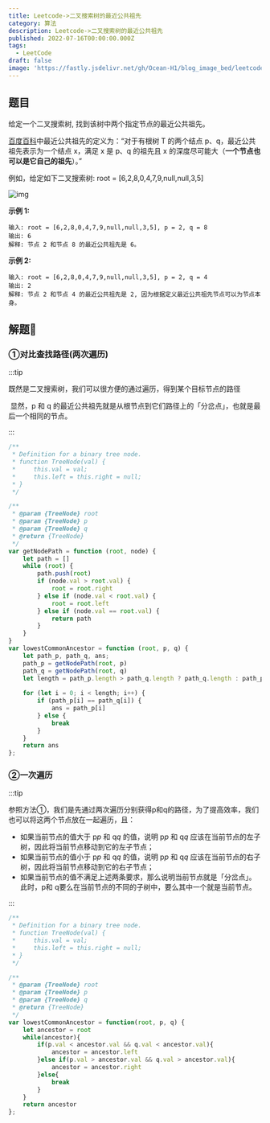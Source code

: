 ```yaml
---
title: Leetcode->二叉搜索树的最近公共祖先
category: 算法
description: Leetcode->二叉搜索树的最近公共祖先
published: 2022-07-16T00:00:00.000Z
tags:
  - LeetCode
draft: false
image: 'https://fastly.jsdelivr.net/gh/Ocean-H1/blog_image_bed/leetcode.png'
---
```


## 题目

给定一个二叉搜索树, 找到该树中两个指定节点的最近公共祖先。

[百度百科](https://baike.baidu.com/item/最近公共祖先/8918834?fr=aladdin)中最近公共祖先的定义为：“对于有根树 T 的两个结点 p、q，最近公共祖先表示为一个结点 x，满足 x 是 p、q 的祖先且 x 的深度尽可能大（**一个节点也可以是它自己的祖先**）。”

例如，给定如下二叉搜索树: root = [6,2,8,0,4,7,9,null,null,3,5]

![img](https://assets.leetcode-cn.com/aliyun-lc-upload/uploads/2018/12/14/binarysearchtree_improved.png)

**示例 1:**

```
输入: root = [6,2,8,0,4,7,9,null,null,3,5], p = 2, q = 8
输出: 6 
解释: 节点 2 和节点 8 的最近公共祖先是 6。
```

**示例 2:**

```
输入: root = [6,2,8,0,4,7,9,null,null,3,5], p = 2, q = 4
输出: 2
解释: 节点 2 和节点 4 的最近公共祖先是 2, 因为根据定义最近公共祖先节点可以为节点本身。
```

## 解题:key:

### ①对比查找路径(两次遍历)

:::tip

​	既然是二叉搜索树，我们可以很方便的通过遍历，得到某个目标节点的路径

​	显然，p 和 q 的最近公共祖先就是从根节点到它们路径上的「分岔点」，也就是最后一个相同的节点。

:::

```javascript
/**
 * Definition for a binary tree node.
 * function TreeNode(val) {
 *     this.val = val;
 *     this.left = this.right = null;
 * }
 */

/**
 * @param {TreeNode} root
 * @param {TreeNode} p
 * @param {TreeNode} q
 * @return {TreeNode}
 */
var getNodePath = function (root, node) {
    let path = []
    while (root) {
        path.push(root)
        if (node.val > root.val) {
            root = root.right
        } else if (node.val < root.val) {
            root = root.left
        } else if (node.val == root.val) {
            return path
        }
    }
}
var lowestCommonAncestor = function (root, p, q) {
    let path_p, path_q, ans;
    path_p = getNodePath(root, p)
    path_q = getNodePath(root, q)
    let length = path_p.length > path_q.length ? path_q.length : path_p.length
    
    for (let i = 0; i < length; i++) {
        if (path_p[i] == path_q[i]) {
            ans = path_p[i]
        } else {
            break
        }
    }
    return ans
};
```

### ②一次遍历

:::tip

​	参照方法①，我们是先通过两次遍历分别获得p和q的路径，为了提高效率，我们也可以将这两个节点放在一起遍历，且：

* 如果当前节点的值大于 p*p* 和 q*q* 的值，说明 p*p* 和 q*q* 应该在当前节点的左子树，因此将当前节点移动到它的左子节点；
* 如果当前节点的值小于 p*p* 和 q*q* 的值，说明 p*p* 和 q*q* 应该在当前节点的右子树，因此将当前节点移动到它的右子节点；
* 如果当前节点的值不满足上述两条要求，那么说明当前节点就是「分岔点」。此时，p和 q要么在当前节点的不同的子树中，要么其中一个就是当前节点。

:::

```javascript
/**
 * Definition for a binary tree node.
 * function TreeNode(val) {
 *     this.val = val;
 *     this.left = this.right = null;
 * }
 */

/**
 * @param {TreeNode} root
 * @param {TreeNode} p
 * @param {TreeNode} q
 * @return {TreeNode}
 */
var lowestCommonAncestor = function(root, p, q) {
    let ancestor = root
    while(ancestor){
        if(p.val < ancestor.val && q.val < ancestor.val){
            ancestor = ancestor.left
        }else if(p.val > ancestor.val && q.val > ancestor.val){
            ancestor = ancestor.right
        }else{
            break
        }
    }
    return ancestor
};
```

